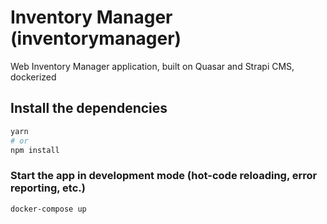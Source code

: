 # Inventory Manager (inventorymanager)

Web Inventory Manager application, built on Quasar and Strapi CMS, dockerized

## Install the dependencies

```bash
yarn
# or
npm install
```

### Start the app in development mode (hot-code reloading, error reporting, etc.)

```bash
docker-compose up
```
